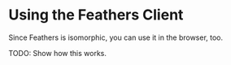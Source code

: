 # Using the Feathers Client

Since Feathers is isomorphic, you can use it in the browser, too.

TODO: Show how this works.